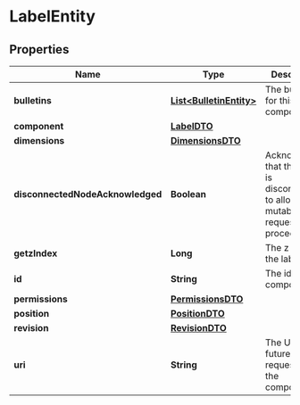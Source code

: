 # LabelEntity

## Properties
Name | Type | Description | Notes
------------ | ------------- | ------------- | -------------
**bulletins** | [**List&lt;BulletinEntity&gt;**](BulletinEntity.md) | The bulletins for this component. |  [optional]
**component** | [**LabelDTO**](LabelDTO.md) |  |  [optional]
**dimensions** | [**DimensionsDTO**](DimensionsDTO.md) |  |  [optional]
**disconnectedNodeAcknowledged** | **Boolean** | Acknowledges that this node is disconnected to allow for mutable requests to proceed. |  [optional]
**getzIndex** | **Long** | The z index of the label. |  [optional]
**id** | **String** | The id of the component. |  [optional]
**permissions** | [**PermissionsDTO**](PermissionsDTO.md) |  |  [optional]
**position** | [**PositionDTO**](PositionDTO.md) |  |  [optional]
**revision** | [**RevisionDTO**](RevisionDTO.md) |  |  [optional]
**uri** | **String** | The URI for futures requests to the component. |  [optional]
